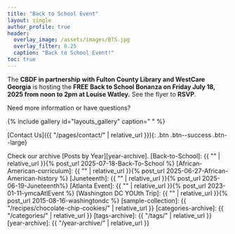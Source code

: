 ```yaml
---
title: "Back to School Event"
layout: single
author_profile: true
header:
  overlay_image: /assets/images/BTS.jpg
  overlay_filter: 0.25
  caption: "Back to School Event!"
toc: true
---
```


The **CBDF in partnership with Fulton County Library and WestCare Georgia** is hosting the **FREE** **Back to School Bonanza on Friday July 18, 2025 from noon to 2pm at Louise Watley.** See the flyer to **RSVP**.

Need more information or have questions?

{% include gallery id="layouts_gallery" caption=" " %}

[Contact Us]({{ "/pages/contact/" | relative_url }}){: .btn .btn--success .btn--large}



Check our archive [Posts by Year][year-archive].
[Back-to-School]: {{ "" | relative_url }}{% post_url 2025-07-18-Back-To-School %}
[African-American-curriculum]: {{ "" | relative_url }}{% post_url 2025-06-27-African-American-history %}
[Juneteenth]: {{ "" | relative_url }}{% post_url 2025-06-19-Juneteenth%}
[Atlanta Event]: {{ "" | relative_url }}{% post_url 2023-01-11-ymcaAtlEvent %}
[Washington DC YOUth Trip]: {{ "" | relative_url }}{% post_url 2015-08-16-washingtondc %}
[sample-collection]: {{ "/recipes/chocolate-chip-cookies/" | relative_url }}
[categories-archive]: {{ "/categories/" | relative_url }} 
[tags-archive]: {{ "/tags/" | relative_url }}
[year-archive]: {{ "/year-archive/" | relative_url }}


